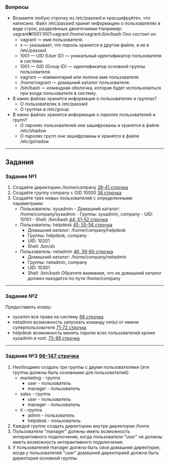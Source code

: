 ### Вопросы
* Возьмите любую строчку из /etc/passwd и «расшифруйте», что написано.
  Файл /etc/passwd хранит информацию о пользователях в виде строк, разделённых двоеточиями
  Например: vagrant:x:1001:1001:vagrant:/home/vagrant:/bin/bash
  Оно состоит из:
  * vagrant — имя пользователя.
  * x — указывает, что пароль хранится в другом файле, а не в /etc/passwd.
  * 1001 — UID (User ID) — уникальный идентификатор пользователя в системе.
  * 1001 — GID (Group ID) — идентификатор основной группы пользователя.
  * vagrant — комментарий или полное имя пользователя.
  * /home/vagrant — домашний каталог пользователя.
  * /bin/bash — командная оболочка, которая будет использоваться при входе пользователя в систему.
* В каких файлах хранится информация о пользователях и группах?
  * О пользователях в /etc/passwd
  * О группах в /etc/group
* В каких файлах хранится информация о паролях пользователей и групп?
  * О паролях пользователей они зашифрованы и хранятся в файле /etc/shadow
  * О паролях групп они зашифрованы и хранятся в файле /etc/gshadow

***

## Задания

### Задание №1


1. Создайте директорию /home/company [39-41 строчка](Vagrantfile)
2. Создайте группу company с GID 10000 [36 строчка](Vagrantfile)
3. Создайте трех новых пользователей с определенными параметрами:
   * Пользователь: sysadmin - Домашний каталог: /home/company/sysadmin - Группы: sysadmin, company - UID: 10101 - Shell: /bin/bash  [44; 51-52 строчка](Vagrantfile)
   * Пользователь: helpdesk [45; 55-56 строчка](Vagrantfile)
     * Домашний каталог: /home/company/helpdesk
     * Группы: helpdesk, company
     * UID: 10201
     * Shell: /bin/sh
   * Пользователь: netadmin [46; 59-60 строчка](Vagrantfile)
     * Домашний каталог: /home/company/netadmin
     * Группы: netadmin, company
     * UID: 10301
     * Shell: /bin/bash Обратите внимание, что их домашний каталог должен находится по пути /home/company


***

### Задание №2

Предоставить юзеру:

* sysamin все права на систему [68 строчка](Vagrantfile)
* netadmin возможность запускать команду nmtui от имени суперпользователя [71-72 строчка](Vagrantfile)
* helpdesk возможность менять пароли всех пользователей кроме sysadmin и root. [75-89 строчка](Vagrantfile)


***

### Задание №3 [96-147 строчка](Vagrantfile)


1. Необходимо создать три группы c двумя пользователями (эти группы должны быть основными для пользователей): 
   * marketing - группа
     * user - пользователь
     * manager - пользователь
   * sales - группа
     * user - пользователь
     * manager - пользователь
   * it - группа
     * admin - пользователь
     * helpdesk - пользователь
2. Каждой группе создать директорию внутри директории /home
3. Пользователи "manager" должны иметь возможность интерактивного подключения, когда пользователи "user" не должны иметь возможность интерактивного подключения.
4. У пользователей manager должна быть своя домашняя директория, когда у пользователей "user" домашней директорией должна быть директория основной группы.

